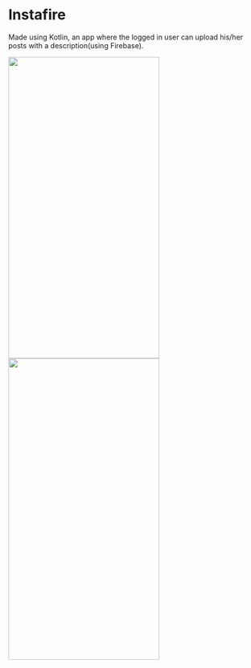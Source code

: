 # Instafire
Made using Kotlin, an app where the logged in user can upload his/her posts with a description(using Firebase).

<img src="https://user-images.githubusercontent.com/71960312/126902999-3b2316f5-9bb4-4bb6-8c3d-96088f8fab7b.jpeg" width="300" height="600"> <img src="https://user-images.githubusercontent.com/71960312/126903068-38ade718-1fc1-473a-8654-af9ba475487a.jpeg" width="300" height="600">

